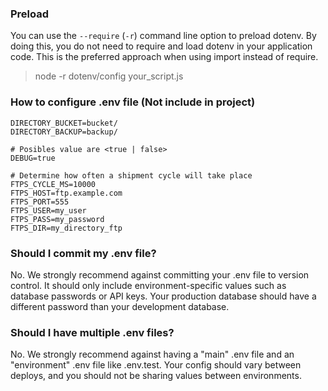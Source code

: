 ### Preload

You can use the `--require` (`-r`) command line option to 
preload dotenv. By doing this, you do not need to 
require and load dotenv in your application code. 
This is the preferred approach when using import 
instead of require.

> node -r dotenv/config your_script.js

### How to configure .env file (Not include in project)

```
DIRECTORY_BUCKET=bucket/
DIRECTORY_BACKUP=backup/

# Posibles value are <true | false>
DEBUG=true

# Determine how often a shipment cycle will take place
FTPS_CYCLE_MS=10000
FTPS_HOST=ftp.example.com
FTPS_PORT=555
FTPS_USER=my_user
FTPS_PASS=my_password
FTPS_DIR=my_directory_ftp
```

### Should I commit my .env file?

No. We strongly recommend against committing your .env 
file to version control. It should only include 
environment-specific values such as database passwords
or API keys. Your production database should have a
different password than your development database.

### Should I have multiple .env files?

No. We strongly recommend against having a "main" .env 
file and an "environment" .env file like .env.test. Your
config should vary between deploys, and you should not
be sharing values between environments.